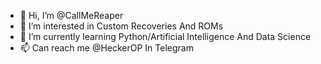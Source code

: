 - 👋 Hi, I’m @CallMeReaper
- 👀 I’m interested in Custom Recoveries And ROMs
- 🌱 I’m currently learning Python/Artificial Intelligence And Data Science
- 📫 Can reach me @HeckerOP In Telegram

<!---
Cursedhawk/Cursedhawk is a ✨ special ✨ repository because its `README.md` (this file) appears on your GitHub profile.
You can click the Preview link to take a look at your changes.
--->
